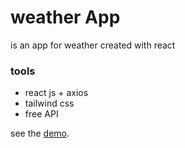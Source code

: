 # weather App 
is an app for weather created with react 


### tools 
- react js + axios 
- tailwind css
- free API

see the [demo](https://weather-app-reactjs-2022.netlify.app).

